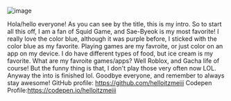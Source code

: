 ![image](https://user-images.githubusercontent.com/94766788/142744288-c3554e59-63d3-4b3a-8068-a2196d68f944.png)

Hola/hello everyone! As you can see by the title, this is my intro. So to start all this off, I am a fan of Squid Game, and Sae-Byeok is my most favorite! I really love the color blue, although it was purple before, I sticked with the color blue as my favorite. Playing games are my favroite, or just color on an app on my device. I do have different types of food, but ice cream is my favorite. What are my favroite games/apps? Well Roblox, and Gacha life of course! But the funny thing is that, I don't play those very often now LOL.
Anyway the into is finished lol. Goodbye everyone, and remember to always stay awesome!
GitHub profile: https://github.com/helloitzmeiii
Codepen Profile:https://codepen.io/helloitzmeiii

